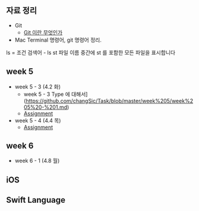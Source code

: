 ## 자료 정리
* Git
	* [Git 이란 무엇인가](https://wodonggun.github.io/wodonggun.github.io/study/Git-%EC%9D%B4%EB%9E%80.html)
* Mac Terminal 명령어, git 명령어 정리.

ls = 조건 검색어 - ls st 파일 이름 중간에 st 를 포함한 모든 파일을 표시합니다

## week 5
* week 5 - 3 (4.2 화)
  * week 5 - 3 Type 에 대해서](https://github.com/changSic/Task/blob/master/week%205/week%205%20-%201.md)
  * [Assignment]()
* week 5 - 4 (4.4 목)
  * [Assignment]()

## week 6
* week 6 - 1 (4.8 월)



## iOS

## Swift Language

